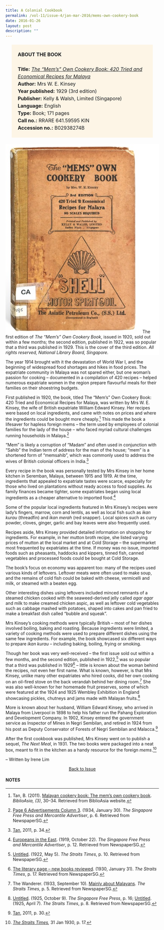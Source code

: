 ```yaml
---
title: A Colonial Cookbook
permalink: /vol-11/issue-4/jan-mar-2016/mems-own-cookery-book
date: 2016-01-26
layout: post
description: ""
---
```

<span style="background-colour: #fdf5e6; padding: 20px; margin: 20px; background:#fdf5e6; display:block; font-size:1rem; line-height:1.5rem;"><b>ABOUT THE BOOK</b>
<br><br>
<b>Title:</b> <i><a href="https://eservice.nlb.gov.sg/item_holding.aspx?bid=5232525">The “Mem’s” Own Cookery Book: 420 Tried and Economical Recipes for Malaya</a></i>
<br>
<b>Author:</b> Mrs W. E. Kinsey
<br>
<b>Year published:</b> 1929 (3rd edition)
<br>
<b>Publisher:</b> Kelly & Walsh, Limited (Singapore)
<br>
<b>Language:</b> English
<br>
<b>Type:</b> Book; 171 pages
<br>
<b>Call no.:</b> RRARE 641.59595 KIN
<br>
<b>Accession no.:</b> B02938274B</span>

<div style="background-color: white;"><img style="width:450px" src="/images/vol-11-issue-4/a-colonial-cookbook/01_cookbook.jpg">The first edition of <i>The “Mem’s” Own Cookery Book</i>, issued in 1920, sold out within a few months; the second edition, published in 1922, was so popular that a third was published in 1929. This is the cover of the third edition. <i>All rights reserved, National Library Board, Singapore.</i></div>

The year 1914 brought with it the devastation of World War I, and the beginning of widespread food shortages and hikes in food prices. The expatriate community in Malaya was not spared either, but one woman’s passion for cooking – documented in a compilation of 420 recipes – helped numerous expatriate women in the region prepare flavourful meals for their families on their shoestring budgets.

First published in 1920, the book, titled The “Mem’s” Own Cookery Book: 420 Tried and Economical Recipes for Malaya, was written by Mrs W. E. Kinsey, the wife of British expatriate William Edward Kinsey. Her recipes were based on local ingredients, and came with notes on prices and where the ingredients could be bought more cheaply.[^1] This made the book a lifesaver for hapless foreign mems – the term used by employees of colonial families for the lady of the house – who faced myriad cultural challenges running households in Malaya.[^2]

“Mem” is likely a corruption of “Madam” and often used in conjunction with “Sahib” the Indian term of address for the man of the house; “mem” is a shortened form of “memsahib”, which was commonly used to address the wives of British colonial officers in India.[^3]

Every recipe in the book was personally tested by Mrs Kinsey in her home kitchen in Seremban, Malaya, between 1915 and 1919. At the time, ingredients that appealed to expatriate tastes were scarce, especially for those who lived on plantations without ready access to food supplies. As family finances became tighter, some expatriates began using local ingredients as a cheaper alternative to imported food.[^4]

Some of the popular local ingredients featured in Mrs Kinsey’s recipes were lady’s fingers, marrow, corn and lentils, as well as local fish such as *ikan kurau* (threadfin) and *ikan merah* (red snapper). Local spices such as curry powder, cloves, ginger, garlic and bay leaves were also frequently used.

Recipes aside, Mrs Kinsey provided detailed information on shopping for ingredients. For example, in her mutton broth recipe, she listed varying prices of mutton at the local market and at Cold Storage – the supermarket most frequented by expatriates at the time. If money was no issue, imported foods such as pheasants, haddocks and kippers, tinned fish, canned vegetables and processed foods could be bought at Cold Storage.

The book’s focus on economy was apparent too: many of the recipes used various kinds of leftovers. Leftover meats were often used to make soup, and the remains of cold fish could be baked with cheese, vermicelli and milk, or steamed with a beaten egg.

Other interesting dishes using leftovers included minced remnants of a steamed chicken cooked with the seaweed-derived jelly called *agar agar* and milk to make creamed chicken aspic, as well as leftover cold vegetables such as cabbage mashed with potatoes, shaped into cakes and pan fried to make a breakfast dish called “bubble and squeak”.

Mrs Kinsey’s cooking methods were typically British – most of her dishes involved boiling, baking and roasting. Because ingredients were limited, a variety of cooking methods were used to prepare different dishes using the same few ingredients. For example, the book showcased six different ways to prepare *ikan kurau* – including baking, boiling, frying or smoking.

Though her book was very well-received – the first issue sold out within a few months, and the second edition, published in 1922,[^5] was so popular that a third was published in 1929[^6] – little is known about the woman behind the recipes, not even her first name. What is known, however, is that Mrs Kinsey, unlike many other expatriates who hired cooks, did her own cooking on an oil-fired stove on the back verandah behind her dining room.[^7] She was also well-known for her homemade fruit preserves, some of which were featured at the 1924 and 1925 Wembley Exhibition in England showcasing pickles, chutneys and jams made with Malayan fruits.[^8]

More is known about her husband, William Edward Kinsey, who arrived in Malaya from Liverpool in 1898 to help his father run the Pahang Exploration and Development Company. In 1902, Kinsey entered the government service as Inspector of Mines in Negri Sembilan, and retired in 1924 from his post as Deputy Conservator of Forests of Negri Sembilan and Malacca.[^9]

After the first cookbook was published, Mrs Kinsey went on to publish a sequel, *The Next Meal*, in 1931. The two books were packaged into a neat box, meant to fit in the kitchen as a handy resource for the foreign *mems*.[^10]

– Written by Irene Lim

<a href="/vol-11/issue-4/jan-mar-2016/"><center>Back to Issue</center></a>

#### **NOTES**

[^1]:Tan, B. (2011). [Malayan cookery book: The mem’s own cookery book](https://www.nlb.gov.sg/Browse/BiblioAsia.aspx). *BiblioAsia, (3)*, 30–34. Retrieved from BiblioAsia website.

[^2]:[Page 6 Advertisements Column 3](http://eresources.nlb.gov.sg/newspapers/Digitised/Article/singfreepressb19340130-1.2.44.3). (1934, January 30). *The Singapore Free Press and Mercantile Advertiser*, p. 6. Retrieved from NewspaperSG. 

[^3]:[Tan](https://www.nlb.gov.sg/Browse/BiblioAsia.aspx), 2011, p. 34.

[^4]:[Europeans in the East](http://eresources.nlb.gov.sg/newspapers/Digitised/Article/singfreepressb19191022-1.2.45). (1919, October 22). *The Singapore Free Press and Mercantile Advertiser*, p. 12. Retrieved from NewspaperSG.

[^5]:[Untitled](http://eresources.nlb.gov.sg/newspapers/Digitised/Article/straitstimes19220505-1.2.73). (1922, May 5). *The Straits Times*, p. 10. Retrieved from NewspaperSG.

[^6]:[The literary page – new books reviewed](http://eresources.nlb.gov.sg/newspapers/Digitised/Article/straitstimes19300131-1.2.105). (1930, January 31). *The Straits Times*, p. 17. Retrieved from NewspaperSG. 

[^7]:The Wanderer. (1933, September 10). [Mainly about Malayans](http://eresources.nlb.gov.sg/newspapers/Digitised/Article/straitstimes19330910-1.2.27). *The Straits Times*, p. 5. Retrieved from NewspaperSG.

[^8]:[Untitled](http://eresources.nlb.gov.sg/newspapers/Digitised/Article/freepress19251009-1.2.98). (1925, October 9). *The Singapore Free Press*, p. 16; [Untitled](http://eresources.nlb.gov.sg/newspapers/Digitised/Article/straitstimes19250407-1.2.41). (1925, April 7). *The Straits Times*, p. 8. Retrieved from NewspaperSG.

[^9]:[Tan](https://www.nlb.gov.sg/Browse/BiblioAsia.aspx), 2011, p. 30.

[^10]:*[The Straits Times](http://eresources.nlb.gov.sg/newspapers/Digitised/Article/straitstimes19300131-1.2.105),* 31 Jan 1930, p. 17.
